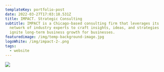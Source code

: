 ```yaml
---
templateKey: portfolio-post
date: 2022-03-27T17:03:18.531Z
title: IMPACT. Strategic Consulting
subtitle: IMPACT is a Chicago-based consulting firm that leverages its global
  network of industry experts to craft insights, ideas, and strategies that
  ignite long-term business growth for businesses.
featuredimage: /img/temp-background-image.jpg
logoWhite: /img/impact-2-.png
tags:
  - website
---
```

![](/img/impact-feature.png)